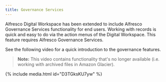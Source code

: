 ```yaml
---
title: Governance Services
---
```


Alfresco Digital Workspace has been extended to include Alfresco Governance Services functionality for end users. Working with records is quick and easy to do via the action menus of the Digital Workspace.
This feature requires Alfresco Governance Services.

See the following video for a quick introduction to the governance features.

> **Note:** This video contains functionality that's no longer available (i.e. working with archived files in Amazon Glacier).

{% include media.html id="D3TGksKU7yw" %}
